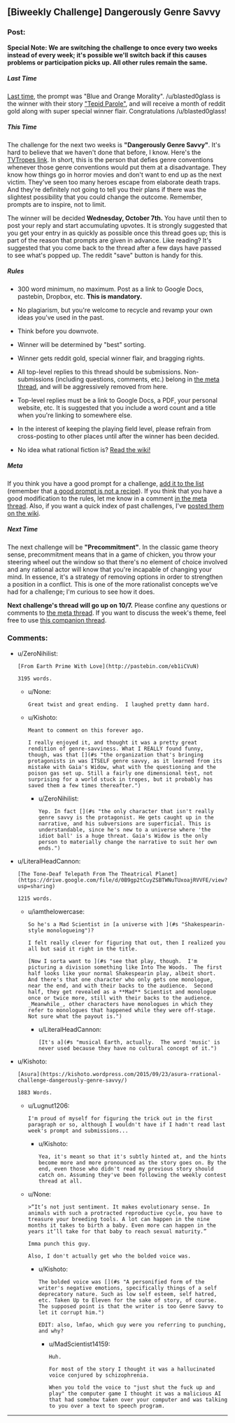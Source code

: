 ## [Biweekly Challenge] Dangerously Genre Savvy

### Post:

**Special Note: We are switching the challenge to once every two weeks instead of every week; it's possible we'll switch back if this causes problems or participation picks up. All other rules remain the same.**

##### Last Time

[Last time,](https://www.reddit.com/r/rational/comments/3l8fkc/weekly_challenge_blue_and_orange_morality/?sort=confidence) the prompt was "Blue and Orange Morality". /u/blasted0glass is the winner with their story ["Tepid Parole"](https://www.reddit.com/r/rational/comments/3l8fkc/weekly_challenge_blue_and_orange_morality/cv7o4yv), and will receive a month of reddit gold along with super special winner flair. Congratulations /u/blasted0glass!

##### This Time

The challenge for the next two weeks is **"Dangerously Genre Savvy"**. It's hard to believe that we haven't done that before, I know. Here's the [TVTropes link](http://tvtropes.org/pmwiki/pmwiki.php/Main/DangerouslyGenreSavvy). In short, this is the person that defies genre conventions whenever those genre conventions would put them at a disadvantage. They know how things go in horror movies and don't want to end up as the next victim. They've seen too many heroes escape from elaborate death traps. And they're definitely not going to tell you their plans if there was the slightest possibility that you could change the outcome. Remember, prompts are to inspire, not to limit.

The winner will be decided **Wednesday, October 7th.** You have until then to post your reply and start accumulating upvotes. It is strongly suggested that you get your entry in as quickly as possible once this thread goes up; this is part of the reason that prompts are given in advance. Like reading? It's suggested that you come back to the thread after a few days have passed to see what's popped up. The reddit "save" button is handy for this.

##### Rules

* 300 word minimum, no maximum. Post as a link to Google Docs, pastebin, Dropbox, etc. **This is mandatory.**

* No plagiarism, but you're welcome to recycle and revamp your own ideas you've used in the past.

* Think before you downvote.

* Winner will be determined by "best" sorting.

* Winner gets reddit gold, special winner flair, and bragging rights.

* All top-level replies to this thread should be submissions. Non-submissions (including questions, comments, etc.) belong in [the meta thread](http://www.reddit.com/r/rational/comments/39dxi3), and will be aggressively removed from here.

* Top-level replies must be a link to Google Docs, a PDF, your personal website, etc. It is suggested that you include a word count and a title when you're linking to somewhere else.

* In the interest of keeping the playing field level, please refrain from cross-posting to other places until after the winner has been decided.

* No idea what rational fiction is? [Read the wiki!](http://www.reddit.com/r/rational/wiki/index)

##### Meta

If you think you have a good prompt for a challenge, [add it to the list](https://docs.google.com/spreadsheets/d/1B6HaZc8FYkr6l6Q4cwBc9_-Yq1g0f_HmdHK5L1tbEbA/edit?usp=sharing) (remember that [a good prompt is not a recipe](http://www.reddit.com/r/WritingPrompts/wiki/prompts?src=RECIPE)). If you think that you have a good modification to the rules, let me know in a comment [in the meta thread](http://www.reddit.com/r/rational/comments/39dxi3). Also, if you want a quick index of past challenges, I've [posted them on the wiki](https://www.reddit.com/r/rational/wiki/weeklychallenge).

##### Next Time

The next challenge will be **"Precommitment"**. In the classic game theory sense, precommitment means that in a game of chicken, you throw your steering wheel out the window so that there's no element of choice involved and any rational actor will know that you're incapable of changing your mind. In essence, it's a strategy of removing options in order to strengthen a position in a conflict. This is one of the more rationalist concepts we've had for a challenge; I'm curious to see how it does.

**Next challenge's thread will go up on 10/7.** Please confine any questions or comments to [the meta thread](http://www.reddit.com/r/rational/comments/39dxi3). If you want to discuss the week's theme, feel free to use [this companion thread](https://www.reddit.com/r/rational/comments/3m5bmi/d_genre_savviness_in_rational_fiction/).

### Comments:

- u/ZeroNihilist:
  ```
  [From Earth Prime With Love](http://pastebin.com/eb1iCVuN)

  3195 words.
  ```

  - u/None:
    ```
    Great twist and great ending.  I laughed pretty damn hard.
    ```

  - u/Kishoto:
    ```
    Meant to comment on this forever ago.

    I really enjoyed it, and thought it was a pretty great rendition of genre-savviness. What I REALLY found funny, though, was that [](#s "the organization that's bringing protagonists in was ITSELF genre savvy, as it learned from its mistake with Gaia's Widow, what with the questioning and the poison gas set up. Still a fairly one dimensional test, not surprising for a world stuck in tropes, but it probably has saved them a few times thereafter.")
    ```

    - u/ZeroNihilist:
      ```
      Yep. In fact [](#s "the only character that isn't really genre savvy is the protagonist. He gets caught up in the narrative, and his subversions are superficial. This is understandable, since he's new to a universe where 'the idiot ball' is a huge threat. Gaia's Widow is the only person to materially change the narrative to suit her own ends.")
      ```

- u/LiteralHeadCannon:
  ```
  [The Tone-Deaf Telepath From The Theatrical Planet](https://drive.google.com/file/d/0B9gp2tCuyZSBTWNuTUxoajRVVFE/view?usp=sharing)

  1215 words.
  ```

  - u/iamthelowercase:
    ```
    So he's a Mad Scientist in [a universe with ](#s "Shakespearin-style monologueing")?

    I felt really clever for figuring that out, then I realized you all but said it right in the title.

    [Now I sorta want to ](#s "see that play, though.  I'm picturing a division something like Into The Woods.  The first half looks like your normal Shakespearin play, albeit short.  And there's that one character who only gets one monologue, near the end, and with their backs to the audience.  Second half, they get revealed as a **Mad** Scientist and monologue once or twice more, still with their backs to the audience.  _Meanwhile_, other characters have monologues in which they refer to monologues that happened while they were off-stage.  Not sure what the payout is.")
    ```

    - u/LiteralHeadCannon:
      ```
      [It's a](#s "musical Earth, actually.  The word 'music' is never used because they have no cultural concept of it.")
      ```

- u/Kishoto:
  ```
  [Asura](https://kishoto.wordpress.com/2015/09/23/asura-rrational-challenge-dangerously-genre-savvy/)

  1883 Words.
  ```

  - u/Lugnut1206:
    ```
    I'm proud of myself for figuring the trick out in the first paragraph or so, although I wouldn't have if I hadn't read last week's prompt and submissions...
    ```

    - u/Kishoto:
      ```
      Yea, it's meant so that it's subtly hinted at, and the hints become more and more pronounced as the story goes on. By the end, even those who didn't read my previous story should catch on. Assuming they've been following the weekly contest thread at all.
      ```

  - u/None:
    ```
    >“It’s not just sentiment. It makes evolutionary sense. In animals with such a protracted reproductive cycle, you have to treasure your breeding tools. A lot can happen in the nine months it takes to birth a baby. Even more can happen in the years it’ll take for that baby to reach sexual maturity.”

    Imma punch this guy.

    Also, I don't actually get who the bolded voice was.
    ```

    - u/Kishoto:
      ```
      The bolded voice was [](#s "A personified form of the writer's negative emotions, specifically things of a self deprecatory nature. Such as low self esteem, self hatred, etc. Taken Up to Eleven for the sake of story, of course. The supposed point is that the writer is too Genre Savvy to let it corrupt him.")

      EDIT: also, lmfao, which guy were you referring to punching, and why?
      ```

      - u/MadScientist14159:
        ```
        Huh.

        For most of the story I thought it was a hallucinated voice conjured by schizophrenia.

        When you told the voice to "just shut the fuck up and play" the computer game I thought it was a malicious AI that had somehow taken over your computer and was talking to you over a text to speech program.
        ```

---

